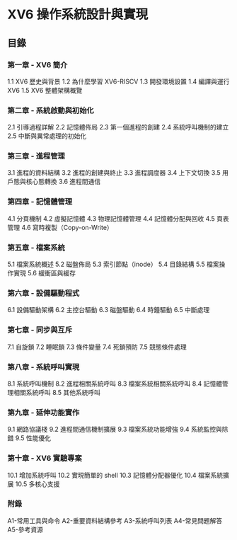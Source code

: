 # XV6 操作系統設計與實現
## 目錄

### 第一章 - XV6 簡介
1.1 XV6 歷史與背景
1.2 為什麼學習 XV6-RISCV
1.3 開發環境設置
1.4 編譯與運行 XV6
1.5 XV6 整體架構概覽

### 第二章 - 系統啟動與初始化
2.1 引導過程詳解
2.2 記憶體佈局
2.3 第一個進程的創建
2.4 系統呼叫機制的建立
2.5 中斷與異常處理的初始化

### 第三章 - 進程管理
3.1 進程的資料結構
3.2 進程的創建與終止
3.3 進程調度器
3.4 上下文切換
3.5 用戶態與核心態轉換
3.6 進程間通信

### 第四章 - 記憶體管理
4.1 分頁機制
4.2 虛擬記憶體
4.3 物理記憶體管理
4.4 記憶體分配與回收
4.5 頁表管理
4.6 寫時複製（Copy-on-Write）

### 第五章 - 檔案系統
5.1 檔案系統概述
5.2 磁盤佈局
5.3 索引節點（inode）
5.4 目錄結構
5.5 檔案操作實現
5.6 緩衝區與緩存

### 第六章 - 設備驅動程式
6.1 設備驅動架構
6.2 主控台驅動
6.3 磁盤驅動
6.4 時鐘驅動
6.5 中斷處理

### 第七章 - 同步與互斥
7.1 自旋鎖
7.2 睡眠鎖
7.3 條件變量
7.4 死鎖預防
7.5 競態條件處理

### 第八章 - 系統呼叫實現
8.1 系統呼叫機制
8.2 進程相關系統呼叫
8.3 檔案系統相關系統呼叫
8.4 記憶體管理相關系統呼叫
8.5 其他系統呼叫

### 第九章 - 延伸功能實作
9.1 網路協議棧
9.2 進程間通信機制擴展
9.3 檔案系統功能增強
9.4 系統監控與除錯
9.5 性能優化

### 第十章 - XV6 實驗專案
10.1 增加系統呼叫
10.2 實現簡單的 shell
10.3 記憶體分配器優化
10.4 檔案系統擴展
10.5 多核心支援

### 附錄
A1-常用工具與命令
A2-重要資料結構參考
A3-系統呼叫列表
A4-常見問題解答
A5-參考資源